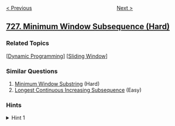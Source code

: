 <!--|This file generated by command(leetcode description); DO NOT EDIT.    |-->
<!--+----------------------------------------------------------------------+-->
<!--|@author    openset <openset.wang@gmail.com>                           |-->
<!--|@link      https://github.com/openset                                 |-->
<!--|@home      https://github.com/openset/leetcode                        |-->
<!--+----------------------------------------------------------------------+-->

[< Previous](https://github.com/openset/leetcode/tree/master/problems/number-of-atoms "Number of Atoms")
　　　　　　　　　　　　　　　　
[Next >](https://github.com/openset/leetcode/tree/master/problems/self-dividing-numbers "Self Dividing Numbers")

## [727. Minimum Window Subsequence (Hard)](https://leetcode.com/problems/minimum-window-subsequence "最小窗口子序列")



### Related Topics
  [[Dynamic Programming](https://github.com/openset/leetcode/tree/master/tag/dynamic-programming/README.md)]
  [[Sliding Window](https://github.com/openset/leetcode/tree/master/tag/sliding-window/README.md)]

### Similar Questions
  1. [Minimum Window Substring](https://github.com/openset/leetcode/tree/master/problems/minimum-window-substring) (Hard)
  1. [Longest Continuous Increasing Subsequence](https://github.com/openset/leetcode/tree/master/problems/longest-continuous-increasing-subsequence) (Easy)

### Hints
<details>
<summary>Hint 1</summary>
Let dp[j][e] = s be the largest index for which S[s:e+1] has T[:j] as a substring.
</details>
